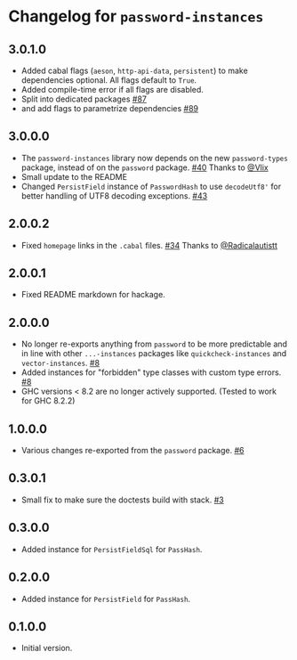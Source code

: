 # Changelog for `password-instances`

## 3.0.1.0

-   Added cabal flags (`aeson`, `http-api-data`, `persistent`) to make
    dependencies optional. All flags default to `True`.
-   Added compile-time error if all flags are disabled.
-   Split into dedicated packages
    [#87](https://github.com/cdepillabout/password/pull/87)
-   and add flags to parametrize dependencies
    [#89](https://github.com/cdepillabout/password/pull/89)

## 3.0.0.0

-   The `password-instances` library now depends on the new
    `password-types` package, instead of on the `password` package.
    [#40](https://github.com/cdepillabout/password/pull/40)
    Thanks to [@Vlix](https://github.com/Vlix)
-   Small update to the README
-   Changed `PersistField` instance of `PasswordHash` to use
    `decodeUtf8'` for better handling of UTF8 decoding exceptions.
    [#43](https://github.com/cdepillabout/password/pull/43)

## 2.0.0.2

-   Fixed `homepage` links in the `.cabal` files.
    [#34](https://github.com/cdepillabout/password/pull/34)
    Thanks to [@Radicalautistt](https://github.com/Radicalautistt)

## 2.0.0.1

-   Fixed README markdown for hackage.

## 2.0.0.0

-   No longer re-exports anything from `password` to be
    more predictable and in line with other `...-instances`
    packages like `quickcheck-instances` and `vector-instances`.
    [#8](https://github.com/cdepillabout/password/pull/8)
-   Added instances for "forbidden" type classes with custom type errors.
    [#8](https://github.com/cdepillabout/password/pull/8)
-   GHC versions < 8.2 are no longer actively supported. (Tested to work for GHC 8.2.2)

## 1.0.0.0

-   Various changes re-exported from the `password` package.
    [#6](https://github.com/cdepillabout/password/pull/6)

## 0.3.0.1

-   Small fix to make sure the doctests build with stack.
    [#3](https://github.com/cdepillabout/password/pull/3)

## 0.3.0.0

-   Added instance for `PersistFieldSql` for `PassHash`.

## 0.2.0.0

-   Added instance for `PersistField` for `PassHash`.

## 0.1.0.0

-   Initial version.
